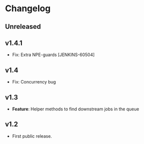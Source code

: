 # Changelog

## Unreleased

## v1.4.1
* Fix: Extra NPE-guards [JENKINS-60504]

## v1.4
* Fix: Concurrency bug

## v1.3
* **Feature**: Helper methods to find downstream jobs in the queue

## v1.2
* First public release.
